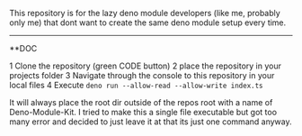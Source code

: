 This repository is for the lazy deno module developers (like me, probably only me)
that dont want to create the same deno module setup every time.

---

\*\*DOC

1 Clone the repository (green CODE button)
2 place the repository in your projects folder
3 Navigate through the console to this repository in your local files
4 Execute `deno run --allow-read --allow-write index.ts`

It will always place the root dir outside of the repos root with a name of
Deno-Module-Kit. I tried to make this a single file executable but got too many
error and decided to just leave it at that its just one command anyway.
